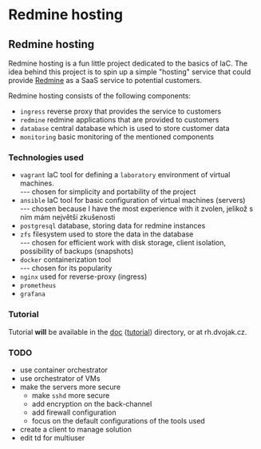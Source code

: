 # Redmine hosting

## Redmine hosting
Redmine hosting is a fun little project dedicated to the basics of IaC. The idea behind this project is to spin up a simple "hosting" service that could provide [Redmine](https://www.redmine.org/) as a SaaS service to potential customers.

Redmine hosting consists of the following components:
- `ingress` reverse proxy that provides the service to customers
- `redmine` redmine applications that are provided to customers 
- `database` central database which is used to store customer data
- `monitoring` basic monitoring of the mentioned components


### Technologies used
- `vagrant` IaC tool for defining a `laboratory` environment of virtual machines. \
--- chosen for simplicity and portability of the project
- `ansible` IaC tool for basic configuration of virtual machines (servers) \
--- chosen because I have the most experience with it
zvolen, jelikož s ním mám největší zkušenosti
- `postgresql` database, storing data for redmine instances
- `zfs` filesystem used to store the data in the database \
--- chosen for efficient work with disk storage, client isolation, possibility of backups (snapshots)
- `docker` containerization tool \
--- chosen for its popularity
- `nginx` used for reverse-proxy (ingress)
- `prometheus`
- `grafana`

### Tutorial
Tutorial **will** be available in the [doc](./doc) ([tutorial](./doc/tutorial.md)) directory, or at rh.dvojak.cz.

### TODO
- use container orchestrator
- use orchestrator of VMs
- make the servers more secure
    - make `sshd` more secure
    - add encryption on the back-channel
    - add firewall configuration
    - focus on the default configurations of the tools used
- create a client to manage solution
- edit td for multiuser